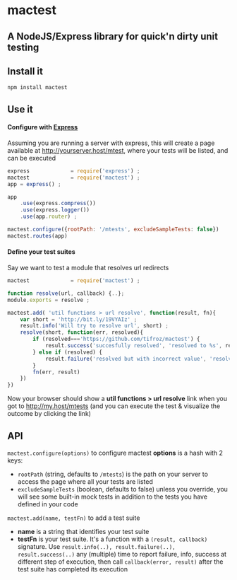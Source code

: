 mactest
=======

## A NodeJS/Express library for quick'n dirty unit testing

## Install it
`npm install mactest`

## Use it

#### Configure with [Express](https://github.com/visionmedia/express)
Assuming you are running a server with express, this will create a page available at http://yourserver.host/mtest, where your tests will be listed, and can be executed

```javascript
express				= require('express') ;
mactest				= require('mactest') ;
app = express() ;

app
	.use(express.compress())
	.use(express.logger())
	.use(app.router) ;

mactest.configure({rootPath: '/mtests', excludeSampleTests: false})
mactest.routes(app)
```

#### Define your test suites
Say we want to test a module that resolves url redirects

```javascript
mactest				= require('mactest') ;

function resolve(url, callback) {..};
module.exports = resolve ;

mactest.add( 'util functions > url resolve', function(result, fn){
	var short = 'http://bit.ly/19VYAIz' ;
	result.info('Will try to resolve url', short) ;
	resolve(short, function(err, resolved){
		if (resolved==='https://github.com/tifroz/mactest') {
			result.success('succesfully resolved', 'resolved to %s', resolved)  ;
		} else if (resolved) {
			result.failure('resolved but with incorrect value', 'resolved to %s', resolved)  ;
		}
		fn(err, result)
	})
})

```

Now your browser should show a **util functions > url resolve** link when you got to http://my.host/mtests (and you can execute the test & visualize the outcome by clicking the link)

## API

`mactest.configure(options)` to configure mactest
**options** is a hash with 2 keys:
- `rootPath` (string, defaults to `/mtests`) is the path on your server to access the page where all your tests are listed 
- `excludeSampleTests` (boolean, defaults to false) unless you override, you will see some built-in mock tests in addition to the tests you have defined in your code

`mactest.add(name, testFn)` to add a test suite 
- **name** is a string that identifies your test suite
- **testFn** is your test suite. It's a function with a `(result, callback)` signature. Use `result.info(..), result.failure(..), result.success(..)` any (multiple) time to report failure, info, success at different step of execution, then call `callback(error, result)` after the test suite has completed its execution


